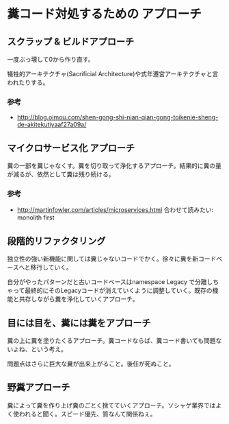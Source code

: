 # 糞コード対処するための アプローチ

## スクラップ & ビルドアプローチ

一度ぶっ壊して0から作り直す。

犠牲的アーキテクチャ(Sacrificial Architecture)や式年遷宮アーキテクチャと言われたりする。

### 参考
* http://blog.oimou.com/shen-gong-shi-nian-qian-gong-toikenie-sheng-de-akitekutiyaaf27a09a/

## マイクロサービス化 アプローチ

糞の一部を糞じゃなくす。糞を切り取って浄化するアプローチ。結果的に糞の量が減るが、依然として糞は残り続ける。

### 参考
* http://martinfowler.com/articles/microservices.html 合わせて読みたい: monolith first

## 段階的リファクタリング

独立性の強い新機能に関しては糞じゃないコードでかく。徐々に糞を新コードベースへと移行していく。

自分がやったパターンだと古いコードベースはnamespace Legacy で分離しちゃって最終的にそのLegacyコードが消えていくように調整していく。既存の機能と共存しながら糞を浄化していくアプローチ。

## 目には目を、糞には糞をアプローチ

糞の上に糞を塗りたくるアプローチ。糞コードならば、糞コード書いても問題ないよね、という考え。

問題点はさらに巨大な糞が出来上がること。後任が死ぬこと。

## 野糞アプローチ

糞によって糞を作り上げ糞のごとく捨てていくアプローチ。ソシャゲ業界ではよく使われると聞く。スピード優先、質なんて関係ねぇ。
